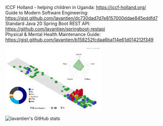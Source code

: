 ICCF Holland - helping children in Uganda: <https://iccf-holland.org/>  
Guide to Modern Software Engineering: <https://gist.github.com/lavantien/dc730dad7d7e8157000ddae845eddfd7>  
Standard Java 20 Spring Boot REST API: <https://github.com/lavantien/springboot-restapi>  
Physical & Mental Health Maintenance Guide: <https://gist.github.com/lavantien/b158252fcdaa6ba114e61d014212f349>  

<img src="./profile-3d-contrib/profile-gitblock.svg" alt="" title="" height="200" />

![lavantien's GitHub stats](https://github-readme-stats.vercel.app/api?username=lavantien&show_icons=true&theme=transparent)
